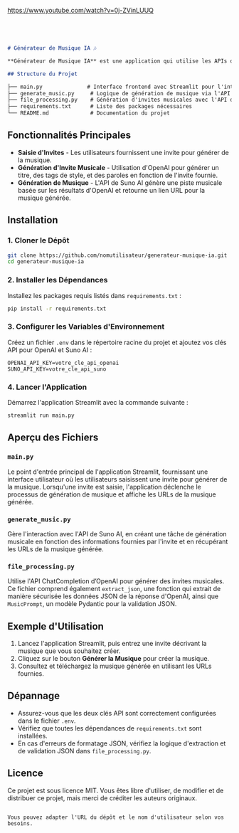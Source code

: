 
https://www.youtube.com/watch?v=0j-ZVinLUUQ
```markdown




# Générateur de Musique IA 🎶

**Générateur de Musique IA** est une application qui utilise les APIs d'OpenAI et de Suno AI pour générer de la musique à partir d'une invite fournie par l'utilisateur. Saisissez une invite, et l'application générera un titre, des tags de style, des paroles, et une piste musicale téléchargeable.

## Structure du Projet

├── main.py              # Interface frontend avec Streamlit pour l'interaction utilisateur
├── generate_music.py     # Logique de génération de musique via l'API de Suno AI
├── file_processing.py    # Génération d'invites musicales avec l'API d'OpenAI
├── requirements.txt      # Liste des packages nécessaires
└── README.md             # Documentation du projet
```

## Fonctionnalités Principales

- **Saisie d'Invites** - Les utilisateurs fournissent une invite pour générer de la musique.
- **Génération d'Invite Musicale** - Utilisation d'OpenAI pour générer un titre, des tags de style, et des paroles en fonction de l'invite fournie.
- **Génération de Musique** - L'API de Suno AI génère une piste musicale basée sur les résultats d'OpenAI et retourne un lien URL pour la musique générée.

## Installation

### 1. Cloner le Dépôt

```bash
git clone https://github.com/nomutilisateur/generateur-musique-ia.git
cd generateur-musique-ia
```

### 2. Installer les Dépendances

Installez les packages requis listés dans `requirements.txt` :

```bash
pip install -r requirements.txt
```

### 3. Configurer les Variables d'Environnement

Créez un fichier `.env` dans le répertoire racine du projet et ajoutez vos clés API pour OpenAI et Suno AI :

```plaintext
OPENAI_API_KEY=votre_cle_api_openai
SUNO_API_KEY=votre_cle_api_suno
```

### 4. Lancer l'Application

Démarrez l'application Streamlit avec la commande suivante :

```bash
streamlit run main.py
```

## Aperçu des Fichiers

### `main.py`

Le point d'entrée principal de l'application Streamlit, fournissant une interface utilisateur où les utilisateurs saisissent une invite pour générer de la musique. Lorsqu'une invite est saisie, l'application déclenche le processus de génération de musique et affiche les URLs de la musique générée.

### `generate_music.py`

Gère l'interaction avec l'API de Suno AI, en créant une tâche de génération musicale en fonction des informations fournies par l'invite et en récupérant les URLs de la musique générée.

### `file_processing.py`

Utilise l'API ChatCompletion d’OpenAI pour générer des invites musicales. Ce fichier comprend également `extract_json`, une fonction qui extrait de manière sécurisée les données JSON de la réponse d'OpenAI, ainsi que `MusicPrompt`, un modèle Pydantic pour la validation JSON.

## Exemple d'Utilisation

1. Lancez l'application Streamlit, puis entrez une invite décrivant la musique que vous souhaitez créer.
2. Cliquez sur le bouton **Générer la Musique** pour créer la musique.
3. Consultez et téléchargez la musique générée en utilisant les URLs fournies.

## Dépannage

- Assurez-vous que les deux clés API sont correctement configurées dans le fichier `.env`.
- Vérifiez que toutes les dépendances de `requirements.txt` sont installées.
- En cas d'erreurs de formatage JSON, vérifiez la logique d'extraction et de validation JSON dans `file_processing.py`.

## Licence

Ce projet est sous licence MIT. Vous êtes libre d'utiliser, de modifier et de distribuer ce projet, mais merci de créditer les auteurs originaux.
```

Vous pouvez adapter l'URL du dépôt et le nom d'utilisateur selon vos besoins.
